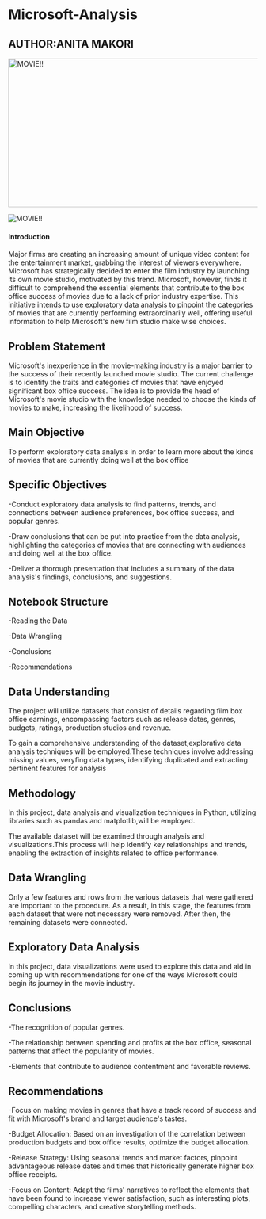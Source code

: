 # Microsoft-Analysis
## AUTHOR:ANITA MAKORI

<img src="https://images.pexels.com/photos/6879095/pexels-photo-6879095.jpeg?auto=compress&cs=tinysrgb&w=800" alt="MOVIE!!" width="600" height="300">

![MOVIE!!](https://images.pexels.com/photos/6879095/pexels-photo-6879095.jpeg?auto=compress&cs=tinysrgb&w=600)



#### Introduction
Major firms are creating an increasing amount of unique video content for the entertainment market, grabbing the interest of viewers everywhere. Microsoft has strategically decided to enter the film industry by launching its own movie studio, motivated by this trend. Microsoft, however, finds it difficult to comprehend the essential elements that contribute to the box office success of movies due to a lack of prior industry expertise. This initiative intends to use exploratory data analysis to pinpoint the categories of movies that are currently performing extraordinarily well, offering useful information to help Microsoft's new film studio make wise choices.

## Problem Statement
Microsoft's inexperience in the movie-making industry is a major barrier to the success of their recently launched movie studio. The current challenge is to identify the traits and categories of movies that have enjoyed significant box office success. The idea is to provide the head of Microsoft's movie studio with the knowledge needed to choose the kinds of movies to make, increasing the likelihood of success.

## Main Objective
To perform exploratory data analysis in order to learn more about the kinds of movies that are currently doing well at the box office

## Specific Objectives
-Conduct exploratory data analysis to find patterns, trends, and connections between audience preferences, box office success, and popular genres.

-Draw conclusions that can be put into practice from the data analysis, highlighting the categories of movies that are connecting with audiences and doing well at the box office.

-Deliver a thorough presentation that includes a summary of the data analysis's findings, conclusions, and suggestions.

## Notebook Structure
-Reading the Data

-Data Wrangling

-Conclusions

-Recommendations

## Data Understanding
The project will utilize datasets that consist of details regarding film box office earnings, encompassing factors such as release dates, genres, budgets, ratings, production studios and revenue.

To gain a comprehensive understanding of the dataset,explorative data analysis techniques will be employed.These techniques involve addressing missing values, veryfing data types, identifying duplicated and extracting pertinent features for analysis

## Methodology
In this project, data analysis and visualization techniques in Python, utilizing libraries such as pandas and matplotlib,will be employed.

The available dataset will be examined through analysis and visualizations.This process will help identify key relationships and trends, enabling the extraction of insights related to office performance.
## Data Wrangling
Only a few features and rows from the various datasets that were gathered are important to the procedure. As a result, in this stage, the features from each dataset that were not necessary were removed. After then, the remaining datasets were connected.

## Exploratory Data Analysis
In this project, data visualizations were used to explore this data and aid in coming up with recommendations for one of the ways Microsoft could begin its journey in the movie industry.

## Conclusions
-The recognition of popular genres.

-The relationship between spending and profits at the box office, seasonal patterns that affect the popularity of movies.

-Elements that contribute to audience contentment and favorable reviews.

## Recommendations
-Focus on making movies in genres that have a track record of success and fit with Microsoft's brand and target audience's tastes.

-Budget Allocation: Based on an investigation of the correlation between production budgets and box office results, optimize the budget allocation.

-Release Strategy: Using seasonal trends and market factors, pinpoint advantageous release dates and times that historically generate higher box office receipts.

-Focus on Content: Adapt the films' narratives to reflect the elements that have been found to increase viewer satisfaction, such as interesting plots, compelling characters, and creative storytelling methods.
